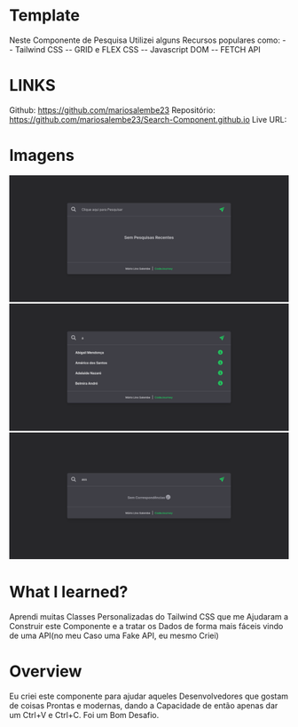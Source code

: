 # Template
Neste Componente de Pesquisa Utilizei alguns Recursos populares como:
-- Tailwind CSS
-- GRID e FLEX CSS
-- Javascript DOM 
-- FETCH API

# LINKS
Github: https://github.com/mariosalembe23
Repositório: https://github.com/mariosalembe23/Search-Component.github.io
Live URL:

# Imagens
![](./screenshot1.png)
![](./screenshot2.png)
![](./screenshot3.png)

# What I learned?
Aprendi muitas Classes Personalizadas do Tailwind CSS que me Ajudaram a Construir este Componente
e a tratar os Dados de forma mais fáceis vindo de uma API(no meu Caso uma Fake API, eu mesmo Criei)

# Overview
Eu criei este componente para ajudar aqueles Desenvolvedores que gostam de coisas Prontas e modernas,
dando a Capacidade de então apenas dar um Ctrl+V e Ctrl+C. Foi um Bom Desafio.
